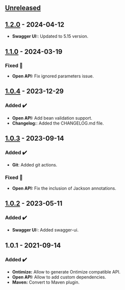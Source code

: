 <!-- ## [Unreleased] -->
<!-- ### Added ✔️-->
<!-- ### Changed 🛠️-->
<!-- ### Deprecated 🛑-->
<!-- ### Removed 🗑️-->
<!-- ### Fixed 🐛-->
<!-- ### Security 🛡️-->
<!-- Este fichero sigue el formato de https://keepachangelog.com -->


## [Unreleased]
## [1.2.0] - 2024-04-12
<!-- ### Changed 🛠️-->
* **Swagger UI:**: Updated to 5.15 version.
## [1.1.0] - 2024-03-19
### Fixed 🐛
* **Open API:** Fix ignored parameters issue.
## [1.0.4] - 2023-12-29
### Added ✔️
* **Open API:** Add bean validation support.
* **Changelog:**: Added the CHANGELOG.md file.
## [1.0.3] - 2023-09-14
### Added ✔️
* **Git**: Added git actions.
### Fixed 🐛
* **Open API:** Fix the inclusion of Jackson annotations.
## [1.0.2] - 2023-05-11
### Added ✔️
* **Swagger UI:**: Added swagger-ui.
## 1.0.1 - 2021-09-14
### Added ✔️
* **Ontimize:** Allow to generate Ontimize compatible API.
* **Open API:** Allow to add custom dependencies.
* **Maven:** Convert to Maven plugin.


[unreleased]: https://github.com/ontimize/ontimize-openapi-generator/compare/1.2.0...HEAD
[1.2.0]: https://github.com/ontimize/ontimize-openapi-generator/compare/1.1.0...1.2.0
[1.1.0]: https://github.com/ontimize/ontimize-openapi-generator/compare/1.0.4...1.1.0
[1.0.4]: https://github.com/ontimize/ontimize-openapi-generator/compare/1.0.3...1.0.4
[1.0.3]: https://github.com/ontimize/ontimize-openapi-generator/compare/1.0.2...1.0.3
[1.0.2]: https://github.com/ontimize/ontimize-openapi-generator/compare/1.0.1...1.0.2
